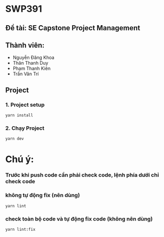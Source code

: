 # SWP391

## Đề tài: SE Capstone Project Management

## Thành viên:
- Nguyễn Đăng Khoa
- Thân Thanh Duy
- Phạm Thanh Kiên
- Trần Văn Trí

## Project
### 1. Project setup
```
yarn install
```

### 2. Chạy Project
```
yarn dev
```

# Chú ý: 
### Trước khi push code cần phải check code, lệnh phía dưới chỉ check code
### không tự động fix (nên dùng)
```
yarn lint
```

### check toàn bộ code và tự động fix code (không nên dùng)
```
yarn lint:fix
```